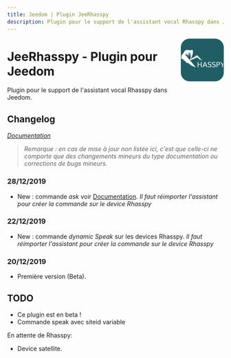 ```yaml
---
title: Jeedom | Plugin JeeRhasspy
description: Plugin pour le support de l'assistant vocal Rhasspy dans Jeedom
---
```


<img align="right" src="../images/jeerhasspy_icon.png" width="100">

# JeeRhasspy - Plugin pour Jeedom

Plugin pour le support de l'assistant vocal Rhasspy dans Jeedom.

## Changelog

*[Documentation](index.md)*

>*Remarque : en cas de mise à jour non listée ici, c'est que celle-ci ne comporte que des changements mineurs du type documentation ou corrections de bugs mineurs.*

### 28/12/2019
- New : commande *ask* voir [Documentation](index.md).
	*Il faut réimporter l'assistant pour créer la commande sur le device Rhasspy*

### 22/12/2019
- New : commande *dynamic Speak* sur les devices Rhasspy.
	*Il faut réimporter l'assistant pour créer la commande sur le device Rhasspy*

### 20/12/2019
- Première version (Beta).


## TODO
- Ce plugin est en beta !
- Commande speak avec siteid variable


En attente de Rhasspy:
- Device satellite.
